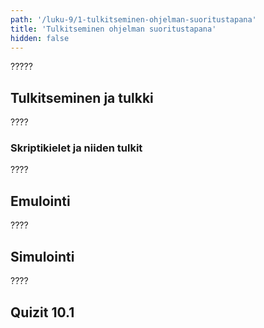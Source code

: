 ```yaml
---
path: '/luku-9/1-tulkitseminen-ohjelman-suoritustapana'
title: 'Tulkitseminen ohjelman suoritustapana'
hidden: false
---
```


<div>
<lead>?????</lead>
</div>

## Tulkitseminen ja tulkki
????

### Skriptikielet ja niiden tulkit
????

## Emulointi
????

## Simulointi
????


## Quizit 10.1
<!-- Quiz 10.1.?? -->
<div><quiz id="4b44871b-2fe7-4fe1-978c-267d5bf8de80"></quiz></div>
